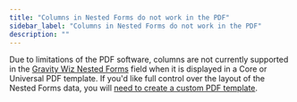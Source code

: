 ```yaml
---
title: "Columns in Nested Forms do not work in the PDF"
sidebar_label: "Columns in Nested Forms do not work in the PDF"
description: ""
---
```


Due to limitations of the PDF software, columns are not currently supported in the [Gravity Wiz Nested Forms](https://gravitywiz.com/documentation/gravity-forms-nested-forms/?ref=78) field when it is displayed in a Core or Universal PDF template. If you'd like full control over the layout of the Nested Forms data, you will [need to create a custom PDF template](../developers/start-customising.md).
